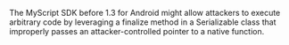 The MyScript SDK before 1.3 for Android might allow attackers to execute arbitrary code by leveraging a finalize method in a Serializable class that improperly passes an attacker-controlled pointer to a native function.
